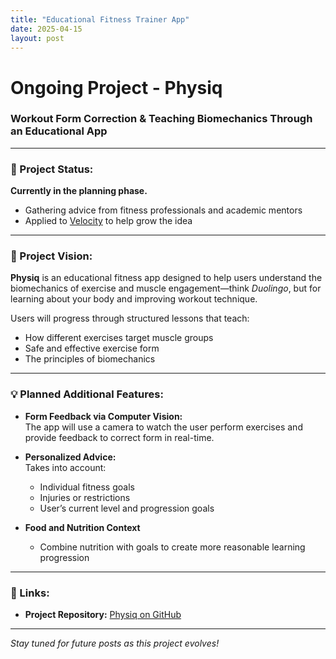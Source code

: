 ```yaml
---
title: "Educational Fitness Trainer App"
date: 2025-04-15
layout: post
---
```


# Ongoing Project - **Physiq**  
### Workout Form Correction & Teaching Biomechanics Through an Educational App

---

### 📌 Project Status:  
**Currently in the planning phase.**  
- Gathering advice from fitness professionals and academic mentors  
- Applied to [Velocity](https://www.velocityincubator.com) to help grow the idea

---

### 🧠 Project Vision:  
**Physiq** is an educational fitness app designed to help users understand the biomechanics of exercise and muscle engagement—think *Duolingo*, but for learning about your body and improving workout technique.

Users will progress through structured lessons that teach:
- How different exercises target muscle groups
- Safe and effective exercise form
- The principles of biomechanics

---

### 💡 Planned Additional Features:
- **Form Feedback via Computer Vision:**  
  The app will use a camera to watch the user perform exercises and provide feedback to correct form in real-time.

- **Personalized Advice:**  
  Takes into account:
  - Individual fitness goals
  - Injuries or restrictions
  - User’s current level and progression goals

- **Food and Nutrition Context**
  - Combine nutrition with goals to create more reasonable learning progression

---

### 🔗 Links:
- **Project Repository:** [Physiq on GitHub](https://github.com/DanielW21/Physiq)

---

*Stay tuned for future posts as this project evolves!*
